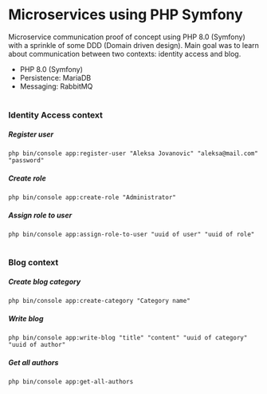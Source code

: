 # Microservices using PHP Symfony

Microservice communication proof of concept using PHP 8.0 (Symfony) with a sprinkle of some DDD (Domain driven design).
Main goal was to learn about communication between two contexts: identity access and blog.

  - PHP 8.0 (Symfony)
  - Persistence: MariaDB
  - Messaging: RabbitMQ
#
### Identity Access context
##### Register user
```
php bin/console app:register-user "Aleksa Jovanovic" "aleksa@mail.com" "password"
```
##### Create role
```
php bin/console app:create-role "Administrator"
```
##### Assign role to user
```
php bin/console app:assign-role-to-user "uuid of user" "uuid of role"
```
#
### Blog context
##### Create blog category
```
php bin/console app:create-category "Category name"
```
##### Write blog
```
php bin/console app:write-blog "title" "content" "uuid of category" "uuid of author"
```
##### Get all authors
```
php bin/console app:get-all-authors
```
